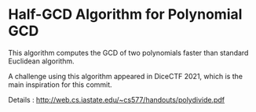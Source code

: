 # Half-GCD Algorithm for Polynomial GCD

This algorithm computes the GCD of two polynomials faster than standard Euclidean algorithm.

A challenge using this algorithm appeared in DiceCTF 2021, which is the main inspiration for this commit.

Details : http://web.cs.iastate.edu/~cs577/handouts/polydivide.pdf